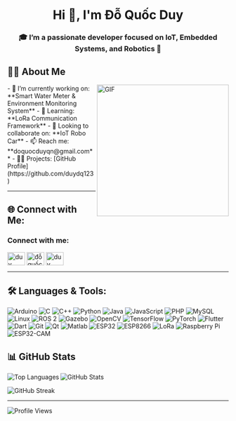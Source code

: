 

<h1 align="center">Hi 👋, I'm Đỗ Quốc Duy</h1>
<h3 align="center">🎓 I’m a passionate developer focused on IoT, Embedded Systems, and Robotics 🚀</h3>


## 👨‍💻 About Me 
<img align="right" alt="GIF" src="https://media.giphy.com/media/LmNwrBhejkK9EFP504/giphy.gif" width="300"/>
- 🔭 I’m currently working on: **Smart Water Meter & Environment Monitoring System**
- 🌱 Learning: **LoRa Communication Framework**
- 🤝 Looking to collaborate on: **IoT Robo Car**
- 📫 Reach me: **doquocduyqn@gmail.com**
- 👨‍💻 Projects: [GitHub Profile](https://github.com/duydq123)

---

## 🌐 Connect with Me:
<h3 align="left">Connect with me:</h3>
<p align="left">
<a href="https://www.linkedin.com/in/%C4%91%E1%BB%97-qu%E1%BB%91c-duy-833b2534a/" target="blank"><img align="center" src="https://raw.githubusercontent.com/rahuldkjain/github-profile-readme-generator/master/src/images/icons/Social/linked-in-alt.svg" alt="duy" height="30" width="40" /></a>
<a href="https://www.facebook.com/profile.php?id=100009097109083" target="blank"><img align="center" src="https://raw.githubusercontent.com/rahuldkjain/github-profile-readme-generator/master/src/images/icons/Social/facebook.svg" alt="đỗ quốc duy" height="30" width="40" /></a>
<a href="https://www.instagram.com/duyquoc53/" target="blank"><img align="center" src="https://raw.githubusercontent.com/rahuldkjain/github-profile-readme-generator/master/src/images/icons/Social/instagram.svg" alt="duy" height="30" width="40" /></a>
</p>


---

## 🛠️ Languages & Tools:

![Arduino](https://img.shields.io/badge/Arduino-00979D?style=for-the-badge&logo=Arduino&logoColor=white)
![C](https://img.shields.io/badge/C-00599C?style=for-the-badge&logo=c&logoColor=white)
![C++](https://img.shields.io/badge/C++-00599C?style=for-the-badge&logo=c%2B%2B&logoColor=white)
![Python](https://img.shields.io/badge/Python-3776AB?style=for-the-badge&logo=python&logoColor=white)
![Java](https://img.shields.io/badge/Java-ED8B00?style=for-the-badge&logo=java&logoColor=white)
![JavaScript](https://img.shields.io/badge/JavaScript-F7DF1E?style=for-the-badge&logo=javascript&logoColor=black)
![PHP](https://img.shields.io/badge/PHP-777BB4?style=for-the-badge&logo=php&logoColor=white)
![MySQL](https://img.shields.io/badge/MySQL-4479A1?style=for-the-badge&logo=mysql&logoColor=white)
![Linux](https://img.shields.io/badge/Linux-FCC624?style=for-the-badge&logo=linux&logoColor=black)
![ROS 2](https://img.shields.io/badge/ROS2-22314E?style=for-the-badge&logo=ros&logoColor=white)
![Gazebo](https://img.shields.io/badge/Gazebo-2D2D2D?style=for-the-badge&logo=data:image/svg+xml;base64,...&logoColor=white) <!-- không có logo chính thức -->
![OpenCV](https://img.shields.io/badge/OpenCV-5C3EE8?style=for-the-badge&logo=opencv&logoColor=white)
![TensorFlow](https://img.shields.io/badge/TensorFlow-FF6F00?style=for-the-badge&logo=tensorflow&logoColor=white)
![PyTorch](https://img.shields.io/badge/PyTorch-EE4C2C?style=for-the-badge&logo=pytorch&logoColor=white)
![Flutter](https://img.shields.io/badge/Flutter-02569B?style=for-the-badge&logo=flutter&logoColor=white)
![Dart](https://img.shields.io/badge/Dart-0175C2?style=for-the-badge&logo=dart&logoColor=white)
![Git](https://img.shields.io/badge/Git-F05032?style=for-the-badge&logo=git&logoColor=white)
![Qt](https://img.shields.io/badge/Qt-41CD52?style=for-the-badge&logo=qt&logoColor=white)
![Matlab](https://img.shields.io/badge/Matlab-0076A8?style=for-the-badge&logo=mathworks&logoColor=white)
![ESP32](https://img.shields.io/badge/ESP32-323232?style=for-the-badge&logo=espressif&logoColor=white)
![ESP8266](https://img.shields.io/badge/ESP8266-FF5F00?style=for-the-badge&logo=espressif&logoColor=white)
![LoRa](https://img.shields.io/badge/LoRa-00C9A7?style=for-the-badge&logo=semtech&logoColor=white)
![Raspberry Pi](https://img.shields.io/badge/RaspberryPi-C51A4A?style=for-the-badge&logo=raspberrypi&logoColor=white)
![ESP32-CAM](https://img.shields.io/badge/ESP32--CAM-BB2649?style=for-the-badge&logo=espressif&logoColor=white)




## 📊 GitHub Stats

<p>
  <img align="left" src="https://github-readme-stats.vercel.app/api/top-langs?username=duydq123&show_icons=true&locale=en&layout=compact" alt="Top Languages" />
</p>

<p>
  <img align="center" src="https://github-readme-stats.vercel.app/api?username=duydq123&show_icons=true&locale=en" alt="GitHub Stats" />
</p>

<p>
  <img align="center" src="https://github-readme-streak-stats.herokuapp.com/?user=DuyDQ123" alt="GitHub Streak" />
</p>

---

<p align="left"> <img src="https://komarev.com/ghpvc/?username=duydq123&label=Profile%20views&color=0e75b6&style=flat" alt="Profile Views" /> </p>
